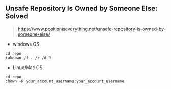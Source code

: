 ## Unsafe Repository Is Owned by Someone Else: Solved



>   https://www.positioniseverything.net/unsafe-repository-is-owned-by-someone-else/

-   windows OS

```shell
cd repo
takeown /f . /r /d Y
```



-   Linux/Mac OS

```shell
cd repo
chown -R your_account_username:your_account_username
```

